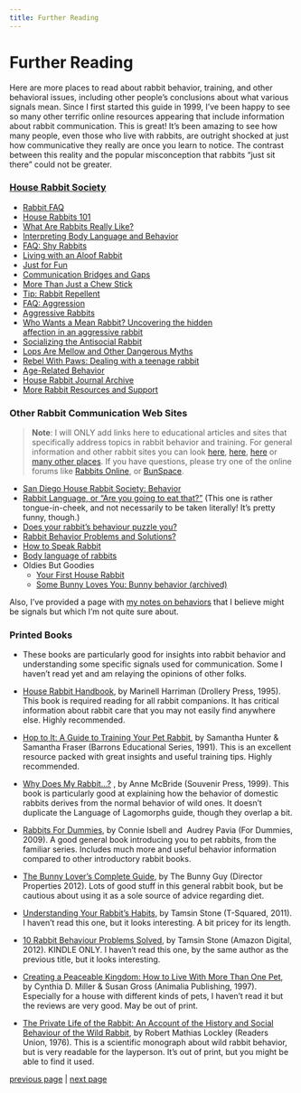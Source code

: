 ```yaml
---
title: Further Reading
---
```


# Further Reading

Here are more places to read about rabbit behavior, training, and other behavioral issues, including other people’s conclusions about what various signals mean. Since I first started this guide in 1999, I’ve been happy to see so many other terrific online resources appearing that include information about rabbit communication. This is great! It’s been amazing to see how many people, even those who live with rabbits, are outright shocked at just how communicative they really are once you learn to notice. The contrast between this reality and the popular misconception that rabbits “just sit there” could not be greater.

### [House Rabbit Society](https://rabbit.org/)

*   [Rabbit FAQ](https://rabbit.org/frequently-asked-questions/)
*   [House Rabbits 101](https://rabbit.org/category/house-rabbits-101/)
*   [What Are Rabbits Really Like?](https://rabbit.org/what-are-rabbits-really-like/)
*   [Interpreting Body Language and Behavior](https://rabbit.org/interpreting-body-language-and-behavior/)
*   [FAQ: Shy Rabbits](https://rabbit.org/faq-shy-rabbits/)
*   [Living with an Aloof Rabbit](https://rabbit.org/life-with-an-aloof-rabbit/)
*   [Just for Fun](https://rabbit.org/just-for-fun/)
*   [Communication Bridges and Gaps](https://rabbit.org/journal/3-2/bridging-com-gaps.html)
*   [More Than Just a Chew Stick](https://rabbit.org/more-than-just-a-chew-stick-2/)
*   [Tip: Rabbit Repellent](https://rabbit.org/rabbit-repellent/)
*   [FAQ: Aggression](https://rabbit.org/faq-aggression/)
*   [Aggressive Rabbits](https://rabbit.org/aggressive-rabbits/)
*   [Who Wants a Mean Rabbit? Uncovering the hidden  
    affection in an aggressive rabbit](https://rabbit.org/who-wants-a-mean-rabbit/)
*   [Socializing the Antisocial Rabbit](https://rabbit.org/socializing-the-antisocial-rabbit/)
*   [Lops Are Mellow and Other Dangerous Myths](https://rabbit.org/lops-are-mellow-and-other-dangerous-myths/)
*   [Rebel With Paws: Dealing with a teenage rabbit](https://rabbit.org/rebel-with-paws/)
*   [Age-Related Behavior](https://rabbit.org/age-related-behavior/)
*   [House Rabbit Journal Archive](https://rabbit.org/faq-shy-rabbits/)
*   [More Rabbit Resources and Support](https://rabbit.org/faq-sources-of-house-rabbit-information-and-support/)

### Other Rabbit Communication Web Sites

> **Note**: I will ONLY add links here to educational articles and sites that specifically address topics in rabbit behavior and training. For general information and other rabbit sites you can look [here](https://rabbit.org/house-rabbit-links-and-other-rabbit-resources/), [here](https://www.rabbitnetwork.org/links.shtml), [here](https://rabbitresource.org/links/) or [many other places](https://letmegooglethat.com/?q=pet+rabbits). If you have questions, please try one of the online forums like [Rabbits Online](https://www.rabbitsonline.net/), or [BunSpace](https://www.bunspace.com/forum/).

*   [San Diego House Rabbit Society: Behavior](https://sandiegorabbits.org/education/category/Rabbit+Behavior)
*   [Rabbit Language, or “Are you going to eat that?”](https://www.cramptonarts.com/rabbits/r_language.html) (This one is rather tongue-in-cheek, and not necessarily to be taken literally! It’s pretty funny, though.)
*   [Does your rabbit’s behaviour puzzle you?](https://www.fuzzy-rabbit.com/behaviourfaq.htm)
*   [Rabbit Behavior Problems and Solutions?](https://rabbitresource.org/rabbit-help/rabbit-behavior-problems-solutions/)
*   [How to Speak Rabbit](https://rabbitresource.org/wp-content/uploads/2021/05/Learn-to-Speak-Rabbit-PDF.pdf)
*   [Body language of rabbits](http://www.bunnyhugga.com/a-to-z/rabbit-behaviour/rabbit-body-language.html)
*   Oldies But Goodies
    *   [Your First House Rabbit](https://hare.as.miami.edu/firstrabbit.html)
    *   [Some Bunny Loves You: Bunny behavior (archived)](https://www.geocities.ws/Petsburgh/1451/behavior2.html)

Also, I’ve provided a page with [my notes on behaviors](./is-that-all-there-is.md "Is That All There Is?") that I believe might be signals but which I’m not quite sure about.

### Printed Books

*   These books are particularly good for insights into rabbit behavior and understanding some specific signals used for communication. Some I haven’t read yet and am relaying the opinions of other folks.

*   [House Rabbit Handbook](https://www.amazon.com/gp/product/0940920123/ref=as_li_tl?ie=UTF8&camp=1789&creative=9325&creativeASIN=0940920123&linkCode=as2&tag=thewholemousecat&linkId=7SQWIC4CN6SL4R6K), by Marinell Harriman (Drollery Press, 1995). This book is required reading for all rabbit companions. It has critical information about rabbit care that you may not easily find anywhere else. Highly recommended.
*   [Hop to It: A Guide to Training Your Pet Rabbit](https://www.amazon.com/gp/product/0812045513/ref=as_li_tl?ie=UTF8&camp=1789&creative=9325&creativeASIN=0812045513&linkCode=as2&tag=thewholemousecat&linkId=SILIXGTLNOLCQ7QE), by Samantha Hunter & Samantha Fraser (Barrons Educational Series, 1991). This is an excellent resource packed with great insights and useful training tips. Highly recommended.
*   [Why Does My Rabbit…?](https://www.amazon.com/gp/product/0285635506/ref=as_li_tl?ie=UTF8&camp=1789&creative=9325&creativeASIN=0285635506&linkCode=as2&tag=thewholemousecat&linkId=5LKBIDH6VKDWJCRH) , by Anne McBride (Souvenir Press, 1999). This book is particularly good at explaining how the behavior of domestic rabbits derives from the normal behavior of wild ones. It doesn’t duplicate the Language of Lagomorphs guide, though they overlap a bit.
*   [Rabbits For Dummies](https://www.amazon.com/gp/product/0470430648/ref=as_li_tl?ie=UTF8&camp=1789&creative=9325&creativeASIN=0470430648&linkCode=as2&tag=thewholemousecat&linkId=IFLMVTV4QA4KPBMU), by Connie Isbell and  Audrey Pavia (For Dummies, 2009). A good general book introducing you to pet rabbits, from the familiar series. Includes much more and useful behavior information compared to other introductory rabbit books.
*   [The Bunny Lover’s Complete Guide](https://www.amazon.com/gp/product/0985003200/ref=as_li_tl?ie=UTF8&camp=1789&creative=9325&creativeASIN=0985003200&linkCode=as2&tag=thewholemousecat&linkId=42FM4W4IDVAMZVFD), by The Bunny Guy (Director Properties 2012). Lots of good stuff in this general rabbit book, but be cautious about using it as a sole source of advice regarding diet.
*   [Understanding Your Rabbit’s Habits](https://www.amazon.com/gp/product/B0089ZLRPA/ref=as_li_tl?ie=UTF8&camp=1789&creative=9325&creativeASIN=B0089ZLRPA&linkCode=as2&tag=thewholemousecat&linkId=BOMDDRWORXTZAVWO), by Tamsin Stone (T-Squared, 2011). I haven’t read this one, but it looks interesting. A bit pricey for its length.
*   [10 Rabbit Behaviour Problems Solved](https://www.amazon.com/gp/product/B009AV4FUQ/ref=as_li_tl?ie=UTF8&camp=1789&creative=9325&creativeASIN=B009AV4FUQ&linkCode=as2&tag=thewholemousecat&linkId=SWMMEZBV65DJ5OC4), by Tamsin Stone (Amazon Digital, 2012). KINDLE ONLY. I haven’t read this one, by the same author as the previous title, but it looks interesting.
*   [Creating a Peaceable Kingdom: How to Live With More Than One Pet](https://www.amazon.com/gp/product/0964941368/ref=as_li_tl?ie=UTF8&camp=1789&creative=9325&creativeASIN=0964941368&linkCode=as2&tag=thewholemousecat&linkId=TUUGXWOABA4MX3OJ), by Cynthia D. Miller & Susan Gross (Animalia Publishing, 1997). Especially for a house with different kinds of pets, I haven’t read it but the reviews are very good. May be out of print.
*   [The Private Life of the Rabbit: An Account of the History and Social Behaviour of the Wild Rabbit](https://www.amazon.com/gp/product/B000OATUGQ/ref=as_li_tl?ie=UTF8&camp=1789&creative=9325&creativeASIN=B000OATUGQ&linkCode=as2&tag=thewholemousecat&linkId=DSKPSQIVU5KTJYQJ), by Robert Mathias Lockley (Readers Union, 1976). This is a scientific monograph about wild rabbit behavior, but is very readable for the layperson. It’s out of print, but you might be able to find it used.

[previous page](./in-the-interest-of-interspecies-and-intraspecies-relations.md "In the Interest of Interspecies and Intraspecies Relations") \| [next page](./indexindex.md "Index")
